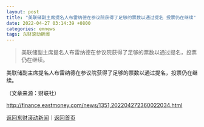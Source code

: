 ```yaml
---
layout: post
title: "美联储副主席提名人布雷纳德在参议院获得了足够的票数以通过提名 投票仍在继续"
date: 2022-04-27 03:14:39 +0800
categories: emnews
tags: 东财滚动新闻
---
```

> 美联储副主席提名人布雷纳德在参议院获得了足够的票数以通过提名，投票仍在继续。

<p>美联储副主席提名人布雷纳德在参议院获得了足够的票数以通过提名，投票仍在继续。</p><p class="em_media">（文章来源：财联社）</p>

<http://finance.eastmoney.com/news/1351,202204272360022034.html>

[返回东财滚动新闻](//finews.withounder.com/emnews/)｜[返回首页](//finews.withounder.com/)